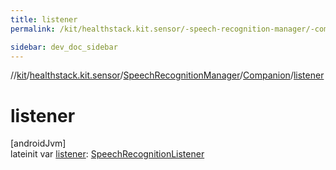 ```yaml
---
title: listener
permalink: /kit/healthstack.kit.sensor/-speech-recognition-manager/-companion/listener.html

sidebar: dev_doc_sidebar
---
```

//[kit](../../../../index.html)/[healthstack.kit.sensor](../../index.html)/[SpeechRecognitionManager](../index.html)/[Companion](index.html)/[listener](listener.html)



# listener



[androidJvm]\
lateinit var [listener](listener.html): [SpeechRecognitionListener](../../-speech-recognition-listener/index.html)




